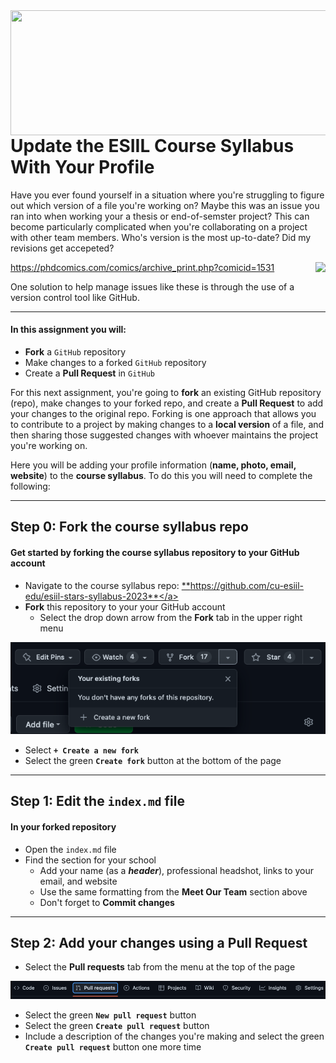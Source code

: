 <img align="right" width="1000" height="200" src="https://raw.githubusercontent.com/cu-esiil-edu/esiil-stars-syllabus-2023/main/esiil-earthlab-cires-header.png">

# Update the ESIIL Course Syllabus With Your Profile

Have you ever found yourself in a situation where you're struggling to figure out which version of a file you're working on? Maybe this was an issue you ran into when working your a thesis or end-of-semster project? This can become particularly complicated when you're collaborating on a project with other team members. Who's version is the most up-to-date? Did my revisions get accepeted? 

<img style="float: right;" img src="http://www.phdcomics.com/comics/archive/phd101212s.gif">
<a href="https://phdcomics.com/comics/archive_print.php?comicid=1531" target="_blank">https://phdcomics.com/comics/archive_print.php?comicid=1531</a>

One solution to help manage issues like these is through the use of a version control tool like GitHub. 

***

#### In this assignment you will: 
* **Fork** a `GitHub` repository
* Make changes to a forked `GitHub` repository
* Create a **Pull Request** in `GitHub`

For this next assignment, you're going to **fork** an existing GitHub repository (repo), make changes to your forked repo, and create a 
**Pull Request** to add your changes to the original repo. Forking is one approach that allows you to contribute to a project by making changes to a **local version** of a file, and then sharing those suggested changes with whoever maintains the project you're working on.

Here you will be adding your profile information (**name, photo, email, website**) to the **course syllabus**. To do this you will need to complete the following:

***

## Step 0: Fork the course syllabus repo
#### Get started by forking the course syllabus repository to your GitHub account 
* Navigate to the course syllabus repo: <a href="https://github.com/cu-esiil-edu/esiil-stars-syllabus-2023" target="_blank">**https://github.com/cu-esiil-edu/esiil-stars-syllabus-2023**</a>
* **Fork** this repository to your your GitHub account
  * Select the drop down arrow from the **Fork** tab in the upper right menu
  
<img src="https://raw.githubusercontent.com/cu-esiil-edu/esiil-stars-github-intro/main/fork.png">

  * Select **`+ Create a new fork`**
  * Select the green **`Create fork`** button at the bottom of the page

***

## Step 1: Edit the `index.md` file 
#### In your forked repository 
* Open the `index.md` file
* Find the section for your school
  * Add your name (as a _**header**_), professional headshot, links to your email, and website
  * Use the same formatting from the **Meet Our Team** section above
  * Don't forget to **Commit changes**

***

## Step 2: Add your changes using a Pull Request
* Select the **Pull requests** tab from the menu at the top of the page

<img src="https://raw.githubusercontent.com/cu-esiil-edu/esiil-stars-github-intro/main/pull-req.png">

* Select the green **`New pull request`** button
* Select the green **`Create pull request`** button
* Include a description of the changes you're making and select the green **`Create pull request`** button one more time


